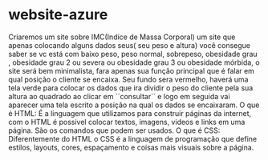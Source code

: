 # website-azure 
Criaremos um site sobre IMC(Indíce de Massa Corporal) um site que apenas colocando alguns dados seus( seu peso e altura) você consegue saber se vc está com baixo peso, peso normal, sobrepeso, obesidade grau , obesidade grau 2 ou severa ou obesidade grau 3 ou obesidade mórbida, o site será bem minimalista, fara apenas sua função principal que é falar em qual posição o cliente se encaixa. Seu fundo sera vermelho, haverá uma tela verde para colocar os dados que ira dividir o peso do cliente pela sua altura ao quadrado ao clicar em ´´consultar`` e logo em seguida vai aparecer uma tela escrito a posição na qual os dados se encaixaram.
O que é HTML: É a linguagem que utilizamos para construir páginas da internet, com o HTML é possivel colocar textos, imagens, videos e links em uma página. São os comandos que podem ser usados.
O que é CSS: Diferentemente do HTML o CSS é a linguagem de programação que define estilos, layouts, cores, espaçamento e coisas mais visuais sobre a página.
